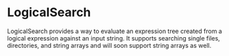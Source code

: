 # LogicalSearch

LogicalSearch provides a way to evaluate an expression tree created from a logical expression against an input string. It supports searching single files, directories, and string arrays and will soon support string arrays as well.
